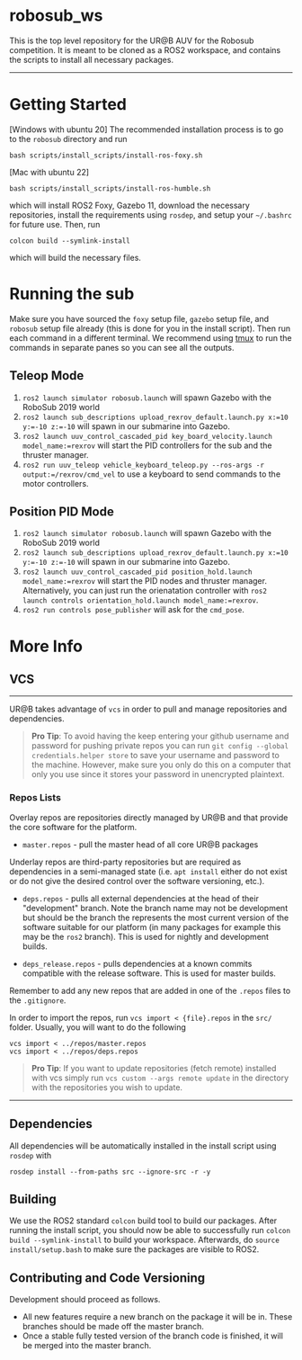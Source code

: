 # robosub_ws

This is the top level repository for the UR@B AUV for the Robosub competition.
It is meant to be cloned as a ROS2 workspace, and contains the scripts to install all necessary packages.

***
# Getting Started
[Windows with ubuntu 20] The recommended installation process is to go to the `robosub` directory and run

    bash scripts/install_scripts/install-ros-foxy.sh
    
[Mac with ubuntu 22]

    bash scripts/install_scripts/install-ros-humble.sh

which will install ROS2 Foxy, Gazebo 11, download the necessary repositories, install the requirements using `rosdep`, and setup your `~/.bashrc` for future use. Then, run

    colcon build --symlink-install

which will build the necessary files.

# Running the sub

Make sure you have sourced the `foxy` setup file, `gazebo` setup file, and `robosub` setup file already (this is done for you in the install script). Then run each command in a different terminal. We recommend using [tmux](https://github.com/tmux/tmux/wiki) to run the commands in separate panes so you can see all the outputs.

## Teleop Mode

1. `ros2 launch simulator robosub.launch` will spawn Gazebo with the RoboSub 2019 world
2. `ros2 launch sub_descriptions upload_rexrov_default.launch.py x:=10 y:=-10 z:=-10` will spawn in our submarine into Gazebo.
3. `ros2 launch uuv_control_cascaded_pid key_board_velocity.launch model_name:=rexrov` will start the PID controllers for the sub and the thruster manager.
4. `ros2 run uuv_teleop vehicle_keyboard_teleop.py --ros-args -r output:=/rexrov/cmd_vel` to use a keyboard to send commands to the motor controllers.

## Position PID Mode

1. `ros2 launch simulator robosub.launch` will spawn Gazebo with the RoboSub 2019 world
2. `ros2 launch sub_descriptions upload_rexrov_default.launch.py x:=10 y:=-10 z:=-10` will spawn in our submarine into Gazebo.
3. `ros2 launch uuv_control_cascaded_pid position_hold.launch model_name:=rexrov` will start the PID nodes and thruster manager.
    Alternatively, you can just run the orienatation controller with `ros2 launch controls orientation_hold.launch model_name:=rexrov`.
4. `ros2 run controls pose_publisher` will ask for the `cmd_pose`.

# More Info

## VCS
***
UR@B takes advantage of `vcs` in order to pull and manage repositories and dependencies.


> **Pro Tip**: To avoid having the keep entering your github username and password for pushing private repos you can run `git config --global credentials.helper store` to save your username and password to the machine. However, make sure you only do this on a computer that only you use since it stores your password in unencrypted plaintext.

### Repos Lists

Overlay repos are repositories directly managed by UR@B and that provide the core software for the platform.

- `master.repos` - pull the master head of all core UR@B packages


Underlay repos are third-party repositories but are
required as dependencies in a semi-managed state (i.e. `apt install` either do not exist or do not give the desired control over the software versioning, etc.).

- `deps.repos` - pulls all external dependencies at the head of their "development" branch.
Note the branch name may not be development but should be the branch the represents the most current
version of the software suitable for our platform (in many packages for example this may be the `ros2`
branch). This is used for nightly and development builds.

- `deps_release.repos` - pulls dependencies at a known commits compatible with the release software.
This is used for master builds.

Remember to add any new repos that are added in one of the `.repos` files to the `.gitignore`.

In order to import the repos, run `vcs import < {file}.repos` in the `src/` folder. Usually, you will want to do the following

    vcs import < ../repos/master.repos
    vcs import < ../repos/deps.repos

>**Pro Tip**: If you want to update repositories (fetch remote) installed with vcs simply run `vcs custom --args remote update` in the directory with the repositories you wish to update.

***

## Dependencies

All dependencies will be automatically installed in the install script using `rosdep` with

    rosdep install --from-paths src --ignore-src -r -y

## Building

We use the ROS2 standard `colcon` build tool to build our packages. After running the install script, you should now be able to successfully run `colcon build --symlink-install` to build your workspace. Afterwards, do `source install/setup.bash` to make sure the packages are visible to ROS2.

## Contributing and Code Versioning
Development should proceed as follows.
- All new features require a new branch on the package it will be in. These branches should be made off the master branch.
- Once a stable fully tested version of the branch code is finished, it will be merged into the master branch.


